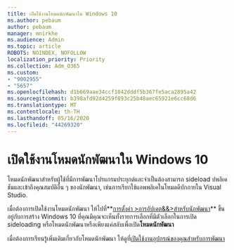 ```yaml
---
title: เปิดใช้งานโหมดนักพัฒนาใน Windows 10
ms.author: pebaum
author: pebaum
manager: mnirkhe
ms.audience: Admin
ms.topic: article
ROBOTS: NOINDEX, NOFOLLOW
localization_priority: Priority
ms.collection: Adm_O365
ms.custom:
- "9002955"
- "5657"
ms.openlocfilehash: d1b669aae34ccf1842dddf5b367fe5aca2895a42
ms.sourcegitcommit: b398afd92d4259f893c25b48aec65921e6cc68d6
ms.translationtype: MT
ms.contentlocale: th-TH
ms.lasthandoff: 05/16/2020
ms.locfileid: "44269320"
---
```

# <a name="enable-developer-mode-in-windows-10"></a>เปิดใช้งานโหมดนักพัฒนาใน Windows 10

โหมดนักพัฒนาสําหรับผู้ใช้ที่มีการพัฒนาโปรแกรมประยุกต์และจําเป็นต้องสามารถ sideload ปพลิเคชันและเข้าถึงคุณสมบัติอื่น ๆ ของนักพัฒนา, เช่นการเรียกใช้แอพพลิเคในโหมดดีบักภายใน Visual Studio.

เมื่อต้องการเปิดใช้งานโหมดนักพัฒนา ให้ไปที่**[การตั้งค่า >การอัปเดต&&>สําหรับนักพัฒนา](ms-settings:developers?activationSource=GetHelp)** ขึ้นอยู่กับการสร้าง Windows 10 ที่คุณมีคุณจะเห็นทั้งรายการเลือกที่มีตัวเลือกในการเปิด sideloading หรือโหมดนักพัฒนาหรือเพียงแค่สลับเพื่อเปิด**โหมดนักพัฒนา**

เมื่อต้องการเรียนรู้เพิ่มเติมเกี่ยวกับโหมดนักพัฒนา ให้ดูที่[เปิดใช้งานอุปกรณ์ของคุณสําหรับการพัฒนา](https://docs.microsoft.com/windows/uwp/get-started/enable-your-device-for-development)

